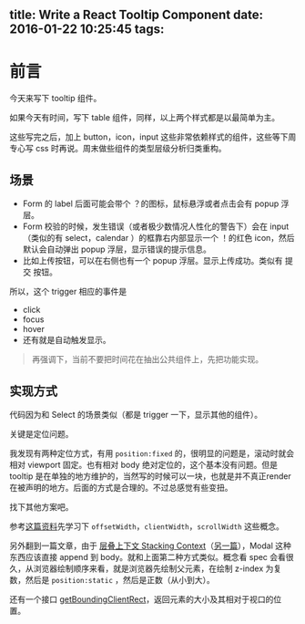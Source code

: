 title: Write a React Tooltip Component
date: 2016-01-22 10:25:45
tags:
---

# 前言

今天来写下 tooltip 组件。

如果今天有时间，写下 table 组件，同样，以上两个样式都是以最简单为主。

这些写完之后，加上 button，icon，input 这些非常依赖样式的组件，这些等下周专心写 css 时再说。周末做些组件的类型层级分析归类重构。

## 场景

- Form 的 label 后面可能会带个 ？的图标，鼠标悬浮或者点击会有 popup 浮层。
- Form 校验的时候，发生错误（或者极少数情况人性化的警告下）会在 input（类似的有 select，calendar ）的框靠右内部显示一个 ！的红色 icon，然后默认会自动弹出 popup 浮层，显示错误的提示信息。
- 比如上传按钮，可以在右侧也有一个 popup 浮层。显示上传成功。类似有 提交 按钮。

所以，这个 trigger 相应的事件是

- click
- focus
- hover
- 还有就是自动触发显示。

> 再强调下，当前不要把时间花在抽出公共组件上，先把功能实现。

## 实现方式

代码因为和 Select 的场景类似（都是 trigger 一下，显示其他的组件）。

关键是定位问题。

我发现有两种定位方式，有用 `position:fixed` 的，很明显的问题是，滚动时就会相对 viewport 固定。也有相对 body 绝对定位的，这个基本没有问题。但是 tooltip 是在单独的地方维护的，当然写的时候可以一块，也就是并不真正render在被声明的地方。后面的方式是合理的。不过总感觉有些变扭。

找下其他方案吧。

参考[这篇资料](http://stackoverflow.com/questions/21064101/understanding-offsetwidth-clientwidth-scrollwidth-and-height-respectively)先学习下 `offsetWidth`，`clientWidth`，`scrollWidth` 这些概念。

另外翻到一篇文章，由于 [层叠上下文 Stacking Context](http://web.jobbole.com/83409/)（[另一篇](http://www.zhangxinxu.com/wordpress/2016/01/understand-css-stacking-context-order-z-index/)），Modal 这种东西应该直接 append 到 body。就和上面第二种方式类似。概念看 spec 会看很久，从浏览器绘制顺序来看，就是浏览器先绘制父元素，在绘制 z-index 为复数，然后是 `position:static` ，然后是正数（从小到大）。

还有一个接口 [getBoundingClientRect](https://developer.mozilla.org/zh-CN/docs/Web/API/Element/getBoundingClientRect)，返回元素的大小及其相对于视口的位置。
